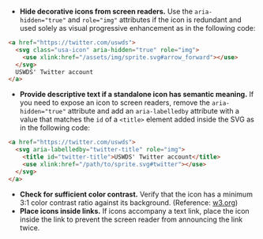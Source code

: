 - **Hide decorative icons from screen readers.** Use the `aria-hidden="true"` and `role="img"` attributes if the icon is redundant and used solely as visual progressive enhancement as in the following code:
```html
<a href="https://twitter.com/uswds">
  <svg class="usa-icon" aria-hidden="true" role="img">
    <use xlink:href="/assets/img/sprite.svg#arrow_forward"></use>
  </svg>
  USWDS' Twitter account
</a>
```
- **Provide descriptive text if a standalone icon has semantic meaning.** If you need to expose an icon to screen readers, remove the `aria-hidden="true"` attribute and add an `aria-labelledby` attribute with a value that matches the `id` of a `<title>` element added inside the SVG as in the following code:
```html
<a href="https://twitter.com/uswds">
  <svg aria-labelledby="twitter-title" role="img">
    <title id="twitter-title">USWDS' Twitter account</title>
    <use xlink:href="/path/to/sprite.svg#twitter"></use>
  </svg>
</a>
```
- **Check for sufficient color contrast.** Verify that the icon has a minimum 3:1 color contrast ratio against its background. (Reference: [w3.org](https://www.w3.org/WAI/WCAG21/Techniques/general/G207))
- **Place icons inside links.** If icons accompany a text link, place the icon inside the link to prevent the screen reader from announcing the link twice.
